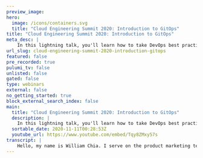 ```yaml
---
preview_image:
hero:
  image: /icons/containers.svg
  title: "Cloud Engineering Summit 2020: Introduction to GitOps"
title: "Cloud Engineering Summit 2020: Introduction to GitOps"
meta_desc: |
    In this lightning talk, you'll learn how to take DevOps best practices used for application development such as version control, collaboration, com...
url_slug: cloud-engineering-summit-2020-introduction-gitops
featured: false
pre_recorded: true
pulumi_tv: false
unlisted: false
gated: false
type: webinars
external: false
no_getting_started: true
block_external_search_index: false
main:
  title: "Cloud Engineering Summit 2020: Introduction to GitOps"
  description: |
    In this lightning talk, you'll learn how to take DevOps best practices used for application development such as version control, collaboration, compliance, and CI/CD, and apply them to infrastructure automation.
  sortable_date: 2020-11-11T00:28:53Z
  youtube_url: https://www.youtube.com/embed/Tqy8ZMxy57s
transcript: |
    Hello, my name is William Chia. I serve on the product marketing team at GIT lab and in the next 15 minutes, I'm gonna show you how to manage EKS Kubernetes clusters on Aws with Git lab and Pulumi using GIT ops principles for collaboration and compliance. At the end, I'll walk you through all of the code that I'm using to make it all happen so that you can try it out yourself to get started. Let me go ahead and share my screen. This is an introduction to GS and I'm happy to be here at the Cloud Engineering Summit. As I mentioned, my name is William. You can find me on Twitter, linkedin and I would love to connect with you all. And as I mentioned, all of the code and the links I'll be showing today are in this glab repository glab dot com slash William Chia slash AWS dash py dash EKS, I've mirrored all the code here so you can check it out yourselves. And if there's anything uh interesting or you have any questions, please do go ahead and tweet it out. You can tweet me at, at the William Chia. Use the hashtag Cloud Engineering Summit or hashtag GS. So I wonder how many of you have ever run into this scenario might be a little familiar. You are logged into the AWS console and you need to do some type of infrastructure management, but it's not exactly designed for collaboration. For example, here I have uh an EKS node group that's part of it uh Kubernetes cluster and I can see that it's got a four node maximum with a three node desire state. And I've heard from my Dev DEV team that this is uh this is kind of a bit large really, this should be smaller or I really only need two nodes. This is a small service doesn't get a lot of traffic. So can you please go and, and update the, the node sign? So we're not using as many resources? Well, one way to do it is I can just click around in a gooey and edit and make the changes and go ahead and save those. But the problem is, who knows about it? How did I know I make the right changes? What kind of review did it go through? Where's the record of the actions taken? And is that record in context of all of my other infrastructure changes? You can see and for that matter, if somebody else wants to do the same thing again, you have the same problem arise or the same situation arise and you want to modify the Infra to, to match that. Where's the record of that? How do I understand any of those things? I don't get any of that if I just go in and click around. So instead what I wanna do is I want to use, I wanna use infrastructure as code using Pulumi to manage this. So let me show you what that looks like here. I have a repo and uh I've taken this repo as a sample from Pulumi examples. They're all here in the github repo. I'm happy to use the uh Python Eks one. But if you look at these examples, you can find almost any cloud in any language. There's a lot to start with there. Additionally, I've set it up for GIT lamps C I CD and that uh instruction is here, I'll walk you through this code at the end and I've even set up something that's new this Pulumi Git lab integration. And with this web hook, you get some cool interaction that'll show a bit later on in the demo. So let me show you a ops workflow to go ahead and update that cluster. The first thing is, let's say someone on our DEV team is gonna log a new issue in GIT lab and they're gonna say uh reduce the node size um using too much power, need less power. Usually we need more power, but in this case, we need less power, we wanna slim it down. So what's nice about this is now we can collaborate uh on this project. I can leave comments and this sort of thing. And let's say in this case, this is a comment bot, but let's just imagine it's uh someone on the DEV team or perhaps a, an engineering manager and they're going to assign the task to me to go pick it up, maybe uh send me a note with a tag so that I get a notification. Can you pick this one up? And then if we look at the view from my own git lab, I can see, I probably got a to do here and I can see, hey, can you pick this one up? So I'll go ahead and take a look at that and I can say uh at Seabot 2000. Yeah, no prob so I'm uh I'm picking this one up and the first thing I wanna do is from this issue, I wanna create a merger quest. And what that's gonna do is create a new branch for me so that I can start working on this request and it's going to start a merger quest to merge that branch back into master. And it's gonna tie this to the issue so that when this gets merged, uh it's gonna go ahead and close this last thing it's gonna do is gonna mark it as a draft. So people know I'm still working on this and they don't merge it automatically all of this is set up really nice and automatically with that one button. So the next thing is I might check out the ranch and work on it locally, but I'm gonna go ahead and open this up in my web ID E here. I have my uh all of my Gammel and um code set up. I'll walk you through this in a little bit when you can see how it works and then I'll show you what it's doing. But in this case, I'm using this Pulumi uh Python to set the size with infrastructures code rather than a manual click. So for example, let's set this down to a node size of two and I'm gonna say reduced nodes to two and go ahead and commit that this is in the get lab uh get lab web ID E. But you could, like I said, you could do this locally as well. So now I can see that a few things have happened since I've committed that code, it's kicked off a pipeline to go ahead and test that out. So I think this is probably ready. I'm gonna market is ready and I'm gonna go ahead and tag for review at seabot 2000. Uh How does this look to you? And even though I'm using a kind of trivial example here, I'm just changing a few notes I wanted to change to be simple to understand what's important here is this collaboration. This is how as platform engineers, infrastructure and operations engineers, you can collaborate with each other or collaborate with your dev teams so that you have collaboration between developers, the security team, the operations team all in one place. So if we look now back at our comment bots view of the uh of the issue, they see, OK, here is this uh related merger quest and they can now go to the changes and they can see, oh OK, I've put it to two and maybe they might make a comment, uh you know, looks good. Um Or maybe if there's a question, it could provide a in line suggestion, you know, maybe to, to make it three instead of two, not 23. But in this case, we think that two looks good, we're gonna add that comment and others can add those kind of in line comments. And what that does is creates an unresolved thread here. So this is really nice because when we go through, we can look at the merger quest and see all of our feedback from our peers. So for example, in this case, we see there's an unresolved thread, we're gonna jump to that thread. In this case, we're just being told this looks good, but maybe it might be something to address and when we address that problem, uh then we can resolve the thread. So we can see we'll go ahead and resolve the thread and that'll make the change ready to merge. We can also see that our pipeline passed and it all looks good. What I can do now is go ahead and merge the code because it's been reviewed. And what's really nice about this is in my GK get commit history. I have a history of what exact changes were made. I have a history of who participated in this. I have the discussion that took place I was able to collaborate. So even with this small trivial change, I've been able to have a lot of collaboration and even have some compliance capabilities. For example, let's say you might want a lot of people to be able to suggest changes to your infrastructure. Anybody could make a merge request to suggest a change, but you could lock down the permission so that maybe only a few people have that ability to merge or approve. And so this allows you to stay compliant as well with your internal compliance policies or if you have regulatory compliance and it's a lot faster and a lot more automated than uh you know, having that change management meeting. So this is a, a much more modern way to do it. What I can see here is as I've merged, it's, it's gone and kicked off a pipeline to go ahead and uh do my master pipeline where I have a build and an infrastructure update. And the last thing that I wanna show that's really neat is here is the uh Pulumi integration. So even though this comment was left by the comment bot, you can see, I didn't leave it. This was done via the integration. And what it's done is sent the Pulumi plan output directly as a comment. So one way I could review this is I could go to the pipeline and look at the actual job and I can see the job that's run. I can uh even go to the Perma link, which is really nice. I can open this up inside of Pulumi console. I get a lot of nice changes here. Uh I can see what was updated, but instead of uh having to make all of those clicks and all of those steps with that one web hook that uh uh we've set up, we get a comment here to show us uh what the update and what the change was made from Pulumi. So as it runs the master pipeline, it's gonna go ahead and uh make those changes, update those in my cluster. We'll take a look at those in just a moment. Let me walk you through some of the code. So as I mentioned, I started with uh the basic Aws Python Eks example that I just downloaded off the repository and I just made a few changes. One of the changes was I added the GIT lab C I CD configuration and this added three scripts here, a setup script which basically just logs in a Pulumi So when this setup script runs, it's gonna log me in, there is a preview script and there is a run script and you can see these are exactly the same. The only difference is this one runs Pulumi preview. So it's gonna show me the changes but not actually enact them. And this one actually runs Pulumi up and go ahead, go ahead and make the changes. And this is my GIT lab CIML file. So this is the file that is configuring these pipelines that are running. You can see, I've got two stages here. A build and an infrastructure update. The build phase is just a stub. But this could be where you set up your U I, your service and the infrastructure updates, the one we care about. So what we're doing here is on the master branch, we are running the run Pulumi or the Pulumi Up script to enact the changes. And on the merger quest, we're running the preview. So uh when we have a merger quest, this is the test. I just want to see the preview. I don't, you know, every time I make a change in a merger request, I don't want it to actually go and enact those changes. I just want to preview them. But when it all looks good and I actually merged a master, then I'm actually gonna run uh the Pulumi up and enact those changes on AWS. And the last thing I'll point out a really nice feature is that in order to make this really easy is I've just pulled the Pulumi Python image of a Docker hub so that it already has Pulumi installed when it goes to run my C CD, it just uh pulls in this image and it can just start executing these commands. That's uh that's the basic setup. This is the uh main Python. We can see that it's uh got the old um uh info there. But if I do a a get pull, it'll uh it'll pull my changes and I can see there we go. Now it's updated and let's go take a look at that master branch. It looks like it has finished running, it's completed successfully. And in theory, if this all goes well, and we look at our AWS cluster, we can see we now have two nodes, it's the same change. But in this case, we've done it in a way that's collaboration. We've done it through compliance. We call this git ops operations by git request. Thanks a lot for watching. Please do uh reach out to me on Twitter and have an excellent day. Cheers.
---
```

